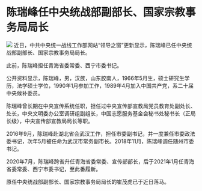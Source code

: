 # 陈瑞峰任中央统战部副部长、国家宗教事务局局长

![](https://inews.gtimg.com/om_bt/OIjVgc1vdNzbSbsBudkNa1joSrKYztu6pYgg2UV3t1MvYAA/1000)
近日，中共中央统一战线工作部网站“领导之窗”更新显示，陈瑞峰已任中央统战部副部长、国家宗教事务局局长。

此前，陈瑞峰担任青海省委常委、西宁市委书记。

公开资料显示，陈瑞峰，男，汉族，山东胶南人，1966年5月生，硕士研究生学历，法学硕士学位，1990年1月参加工作，1989年4月加入中国共产党，系二十届中央候补委员。

陈瑞峰曾长期在中央宣传系统任职，担任过中央宣传部宣教局党员教育处副处长、处长，中央文明委办公室调研组副组长，中国志愿服务基金会秘书处秘书长（正局长级），中央宣传部宣教局局长等职。

2016年9月，陈瑞峰赴湖北省会武汉工作，担任市委副书记，并一度兼任市委政法委书记，次年5月被任命为武汉市常务副市长。2018年11月，陈瑞峰调任随州市委书记。

2020年7月，陈瑞峰跨省升任青海省委常委、宣传部部长，后于2021年1月任青海省委常委、西宁市委书记，至此番履新。

原任中央统战部副部长、国家宗教事务局局长的崔茂虎已于近日落马。

